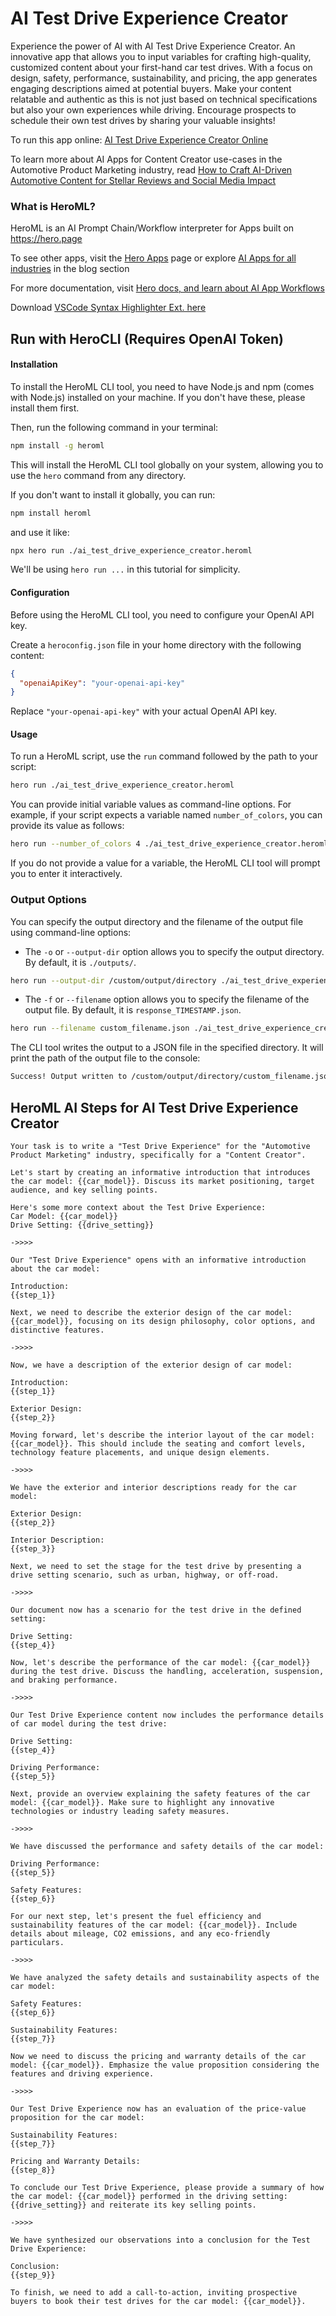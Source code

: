 # AI Test Drive Experience Creator

Experience the power of AI with AI Test Drive Experience Creator. An innovative app that allows you to input variables for crafting high-quality, customized content about your first-hand car test drives. With a focus on design, safety, performance, sustainability, and pricing, the app generates engaging descriptions aimed at potential buyers. Make your content relatable and authentic as this is not just based on technical specifications but also your own experiences while driving. Encourage prospects to schedule their own test drives by sharing your valuable insights!

To run this app online: [AI Test Drive Experience Creator Online](https://hero.page/app/ai-test-drive-experience-creator-customized-test-drive-insights/91VyJWIPMhkVvbnQrqtG)

To learn more about AI Apps for Content Creator use-cases in the Automotive Product Marketing industry, read [How to Craft AI-Driven Automotive Content for Stellar Reviews and Social Media Impact](https://hero.page/blog/ai/automotive-product-marketing/how-to-craft-ai-driven-automotive-content-for-stellar-reviews-and-social-media-impact/170746)

### What is HeroML?
HeroML is an AI Prompt Chain/Workflow interpreter for Apps built on https://hero.page 

To see other apps, visit the [Hero Apps](https://hero.page/apps) page or explore [AI Apps for all industries](https://hero.page/blog) in the blog section

For more documentation, visit [Hero docs, and learn about AI App Workflows](https://hero.page/tutorials/introduction-to-heroml)

Download [VSCode Syntax Highlighter Ext. here](https://marketplace.visualstudio.com/items?itemName=hero-page.heroml)

## Run with HeroCLI (Requires OpenAI Token)

#### Installation

To install the HeroML CLI tool, you need to have Node.js and npm (comes with Node.js) installed on your machine. If you don't have these, please install them first. 

Then, run the following command in your terminal:

```bash
npm install -g heroml
```

This will install the HeroML CLI tool globally on your system, allowing you to use the `hero` command from any directory.

If you don't want to install it globally, you can run:

```bash
npm install heroml
```

and use it like:

```bash
npx hero run ./ai_test_drive_experience_creator.heroml
```

We'll be using `hero run ...` in this tutorial for simplicity.

#### Configuration

Before using the HeroML CLI tool, you need to configure your OpenAI API key. 

Create a `heroconfig.json` file in your home directory with the following content:

```json
{
  "openaiApiKey": "your-openai-api-key"
}
```

Replace `"your-openai-api-key"` with your actual OpenAI API key.

#### Usage

To run a HeroML script, use the `run` command followed by the path to your script:

```bash
hero run ./ai_test_drive_experience_creator.heroml
```

You can provide initial variable values as command-line options. For example, if your script expects a variable named `number_of_colors`, you can provide its value as follows:

```bash
hero run --number_of_colors 4 ./ai_test_drive_experience_creator.heroml
```

If you do not provide a value for a variable, the HeroML CLI tool will prompt you to enter it interactively.

### Output Options

You can specify the output directory and the filename of the output file using command-line options:

- The `-o` or `--output-dir` option allows you to specify the output directory. By default, it is `./outputs/`.

```bash
hero run --output-dir /custom/output/directory ./ai_test_drive_experience_creator.heroml
```

- The `-f` or `--filename` option allows you to specify the filename of the output file. By default, it is `response_TIMESTAMP.json`.

```bash
hero run --filename custom_filename.json ./ai_test_drive_experience_creator.heroml
```

The CLI tool writes the output to a JSON file in the specified directory. It will print the path of the output file to the console:

```bash
Success! Output written to /custom/output/directory/custom_filename.json
```


## HeroML AI Steps for AI Test Drive Experience Creator
```
Your task is to write a "Test Drive Experience" for the "Automotive Product Marketing" industry, specifically for a "Content Creator". 

Let's start by creating an informative introduction that introduces the car model: {{car_model}}. Discuss its market positioning, target audience, and key selling points.

Here's some more context about the Test Drive Experience:
Car Model: {{car_model}}
Drive Setting: {{drive_setting}}

->>>>

Our "Test Drive Experience" opens with an informative introduction about the car model:

Introduction:
{{step_1}}

Next, we need to describe the exterior design of the car model: {{car_model}}, focusing on its design philosophy, color options, and distinctive features.

->>>>

Now, we have a description of the exterior design of car model:

Introduction:
{{step_1}}

Exterior Design:
{{step_2}}

Moving forward, let's describe the interior layout of the car model: {{car_model}}. This should include the seating and comfort levels, technology feature placements, and unique design elements.

->>>>

We have the exterior and interior descriptions ready for the car model:

Exterior Design:
{{step_2}}

Interior Description:
{{step_3}}

Next, we need to set the stage for the test drive by presenting a drive setting scenario, such as urban, highway, or off-road.

->>>>

Our document now has a scenario for the test drive in the defined setting:

Drive Setting:
{{step_4}}

Now, let's describe the performance of the car model: {{car_model}} during the test drive. Discuss the handling, acceleration, suspension, and braking performance.

->>>>

Our Test Drive Experience content now includes the performance details of car model during the test drive:

Drive Setting:
{{step_4}}

Driving Performance:
{{step_5}}

Next, provide an overview explaining the safety features of the car model: {{car_model}}. Make sure to highlight any innovative technologies or industry leading safety measures.

->>>>

We have discussed the performance and safety details of the car model:

Driving Performance:
{{step_5}}

Safety Features:
{{step_6}}

For our next step, let's present the fuel efficiency and sustainability features of the car model: {{car_model}}. Include details about mileage, CO2 emissions, and any eco-friendly particulars.

->>>>

We have analyzed the safety details and sustainability aspects of the car model:

Safety Features:
{{step_6}}

Sustainability Features:
{{step_7}}

Now we need to discuss the pricing and warranty details of the car model: {{car_model}}. Emphasize the value proposition considering the features and driving experience.

->>>>

Our Test Drive Experience now has an evaluation of the price-value proposition for the car model:

Sustainability Features:
{{step_7}}

Pricing and Warranty Details:
{{step_8}}

To conclude our Test Drive Experience, please provide a summary of how the car model: {{car_model}} performed in the driving setting: {{drive_setting}} and reiterate its key selling points.

->>>>

We have synthesized our observations into a conclusion for the Test Drive Experience:

Conclusion:
{{step_9}}

To finish, we need to add a call-to-action, inviting prospective buyers to book their test drives for the car model: {{car_model}}.


```

